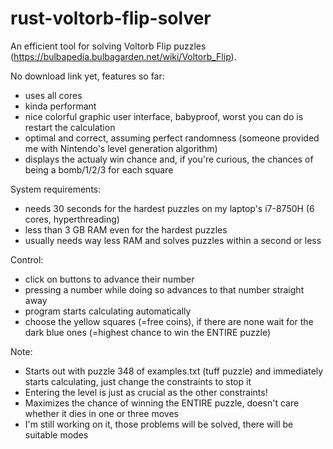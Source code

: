 # rust-voltorb-flip-solver
An efficient tool for solving Voltorb Flip puzzles (https://bulbapedia.bulbagarden.net/wiki/Voltorb_Flip).

No download link yet, features so far:  
<ul>
  <li>uses all cores</li>
  <li>kinda performant</li>
  <li>nice colorful graphic user interface, babyproof, worst you can do is restart the calculation</li>
  <li>optimal and correct, assuming perfect randomness (someone provided me with Nintendo's level generation algorithm)</li>
  <li>displays the actualy win chance and, if you're curious, the chances of being a bomb/1/2/3 for each square</li>
</ul> 

System requirements:  
<ul>
  <li>needs 30 seconds for the hardest puzzles on my laptop's i7-8750H (6 cores, hyperthreading) </li>
  <li>less than 3 GB RAM even for the hardest puzzles</li>
  <li>usually needs way less RAM and solves puzzles within a second or less </li>
</ul> 

Control:  
<ul>
  <li>click on buttons to advance their number</li>
  <li>pressing a number while doing so advances to that number straight away</li>
  <li>program starts calculating automatically</li>
  <li>choose the yellow squares (=free coins), if there are none wait for the dark blue ones (=highest chance to win the ENTIRE puzzle)</li>
</ul> 

Note:
<ul>
  <li>Starts out with puzzle 348 of examples.txt (tuff puzzle) and immediately starts calculating, just change the constraints to stop it</li>
  <li>Entering the level is just as crucial as the other constraints!</li>
  <li>Maximizes the chance of winning the ENTIRE puzzle, doesn't care whether it dies in one or three moves</li>
  <li>I'm still working on it, those problems will be solved, there will be suitable modes</li>
</ul>

